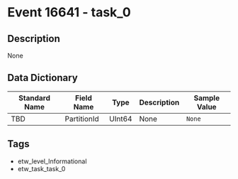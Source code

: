 # Event 16641 - task_0

## Description
None

## Data Dictionary
|Standard Name|Field Name|Type|Description|Sample Value|
|---|---|---|---|---|
|TBD|PartitionId|UInt64|None|`None`|

## Tags
* etw_level_Informational
* etw_task_task_0